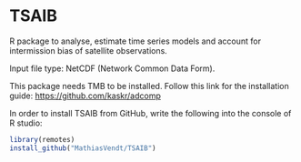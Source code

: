 
<!-- README.md is generated from README.Rmd. Please edit that file -->

# TSAIB

<!-- badges: start -->
<!-- badges: end -->

R package to analyse, estimate time series models and account for
intermission bias of satellite observations.

Input file type: NetCDF (Network Common Data Form).

This package needs TMB to be installed. Follow this link for the
installation guide: <https://github.com/kaskr/adcomp>

In order to install TSAIB from GitHub, write the following into the
console of R studio:

``` r
library(remotes)
install_github("MathiasVendt/TSAIB")
```
